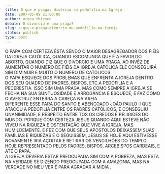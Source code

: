 ```yaml
---
title: O que é praga: divórcio ou pedofilia na Igreja
date: 2007-05-09 21:00:00
author: argeu.thiesen
debate: O divórcio é uma praga?
slug: o-que-e-praga-divorcio-ou-pedofilia-na-igreja
status: publish 
type: post
---
```


O PAPA COM CERTEZA ÉSTA SENDO O MAIOR DESAGREGADOR DOS FIÉIS DA IGREJA CATÓLICA, QUANDO ESCOMUNGA QUE É A FAVOR DO ABORTO, QUANDO DIZ QUE O DIVORCIO E UMA PRAGA. AO INVÉZ DE AUMENTAR O NUMERO DE FIÉIS DA IGREJA CATÓLICA ELE CONSEGUIRÁ SIM DIMINUIR E MUITO O NUMERO DE CATÓLICOS.  
O PAPA ESQUECE DOS PROBLEMAS QUE ENFRENTA A IGREJA DENTRO DOS SEU QUADRO DE PADRES, BISPOS, ETC.A PEDOFILIA E A PEDERESTIA. ISSO SIM UMA PRAGA. MAS COMO SEMPRE A IGREJA SE FECHA NA SUA SUNTUOSIDADE E ARROGÂNCIA E ESQUECE, E FAZ COMO O AVESTRUZ ENTERRA A CABEÇA NA AREIA.  
DIFERENTE ESSE PARA DO SANTO E ABENÇOADO JOÃO PAULO II QUE ATACOU A PEDOFILIA ENTRE OS PADRES CATÓLICOS, E CONSEGUIU UNANIMIDADE, E RESPEITO ENTRE TOS OS CREDOS E RELIGIÕES DO MUNDO. PORQUE COM CERTEZA JESUS QUANDO AQUI ESTEVE NÃO VIVEU NA RIQUEZA E OSTENTAÇÃO QUE VIVE A IGREJA, MAS HUMILDEMENTE. E FEZ COM QUE SEUS APOSTOLOS DEIXASSEM SUAS FAMÍLIAS E RIQUEZAS E O SEGUISSEM, JESUS SE HOJE AQUI ESTIVESSE NOVAMENTE IRIA AÇOITAR E RETIRAR OS VENDILHÕES DO TEMPLO, HOJE REPRESENTADO PELOS PADRES, BISPOS, ARCEBISPOS CARDEAIS, E ATÉ O PAPA.  
A IGREJA DEVERIA ESTAR PREOCUPADA SIM COM A POBREZA, MAS ESTA NA VERDADE SE DIZENDO PREOCUPADA COM A AMAZONIA, MAS NA VERDADE NO MEU VER É PARA AGRADAR A MIDIA .
